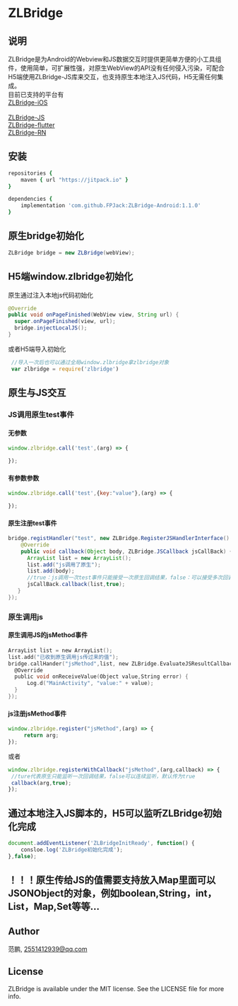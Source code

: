 # ZLBridge
## 说明
ZLBridge是为Android的Webview和JS数据交互时提供更简单方便的小工具组件，使用简单，可扩展性强，对原生WebView的API没有任何侵入污染，可配合H5端使用ZLBridge-JS库来交互，也支持原生本地注入JS代码，H5无需任何集成。<br/>
目前已支持的平台有
<br/>[ZLBridge-iOS](https://github.com/FPJack/ZLBridge-iOS)  
<br/>[ZLBridge-JS](https://github.com/FPJack/ZLBridge-JS)
<br/>[ZLBridge-flutter](https://github.com/FPJack/ZLBridge-flutter)
<br/>[ZLBridge-RN](https://github.com/FPJack/ZLBridge-RN)

## 安装
```ruby
repositories {
    maven { url "https://jitpack.io" }
}

dependencies {
    implementation 'com.github.FPJack:ZLBridge-Android:1.1.0'
}

```
## 原生bridge初始化
```Java
ZLBridge bridge = new ZLBridge(webView);
```

## H5端window.zlbridge初始化
原生通过注入本地js代码初始化
```Java
@Override
public void onPageFinished(WebView view, String url) {
  super.onPageFinished(view, url);
  bridge.injectLocalJS();
}
```
或者H5端导入初始化
```JavaScript
 //导入一次后也可以通过全局window.zlbridge拿zlbridge对象
 var zlbridge = require('zlbridge')
```

## 原生与JS交互

### JS调用原生test事件

#### 无参数
```JavaScript
window.zlbridge.call('test',(arg) => {

});
```
#### 有参数参数
```JavaScript
window.zlbridge.call('test',{key:"value"},(arg) => {

});
```
#### 原生注册test事件
```Java
bridge.registHandler("test", new ZLBridge.RegisterJSHandlerInterface() {
    @Override
    public void callback(Object body, ZLBridge.JSCallback jsCallBack) {
      ArrayList list = new ArrayList();
      list.add("js调用了原生");
      list.add(body);
      //true：js调用一次test事件只能接受一次原生回调结果，false：可以接受多次回调结果
      jsCallBack.callback(list,true);
   }
});
```


### 原生调用js

#### 原生调用JS的jsMethod事件
```objective-c
ArrayList list = new ArrayList();
list.add("已收到原生调用js传过来的值");
bridge.callHander("jsMethod",list, new ZLBridge.EvaluateJSResultCallback() {
  @Override
  public void onReceiveValue(Object value,String error) {
      Log.d("MainActivity", "value:" + value);
  }
});
```

#### js注册jsMethod事件
```JavaScript
window.zlbridge.register("jsMethod",(arg) => {
     return arg;
});
 ```
 或者
 ```JavaScript
window.zlbridge.registerWithCallback("jsMethod",(arg,callback) => {
  //ture代表原生只能监听一次回调结果，false可以连续监听，默认传为true
  callback(arg,true);
});
  ```

## 通过本地注入JS脚本的，H5可以监听ZLBridge初始化完成
```JavaScript
document.addEventListener('ZLBridgeInitReady', function() {
    consloe.log('ZLBridge初始化完成');
},false);
  ```
## ！！！原生传给JS的值需要支持放入Map里面可以JSONObject的对象，例如boolean,String，int，List，Map,Set等等...

## Author

范鹏, 2551412939@qq.com



## License

ZLBridge is available under the MIT license. See the LICENSE file for more info.
